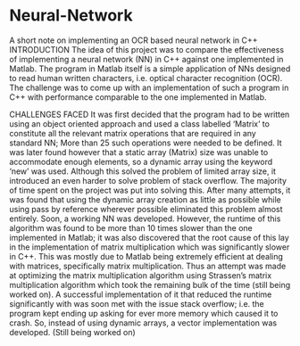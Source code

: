 # Neural-Network

A short note on implementing an OCR based neural network in C++
INTRODUCTION
The idea of this project was to compare the effectiveness of implementing a neural network (NN) in C++ against one implemented in Matlab.
The program in Matlab itself is a simple application of NNs designed to read human written characters, i.e. optical character recognition 
(OCR). 
The challenge was to come up with an implementation of such a program in C++ with performance comparable to the one implemented in Matlab.

CHALLENGES FACED
It was first decided that the program had to be written using an object oriented approach and used a class labelled ‘Matrix’ to constitute
all the relevant matrix operations that are required in any standard NN; More than 25 such operations were needed to be defined.
It was later found however that a static array (Matrix) size was unable to accommodate enough elements, so a dynamic array using the
keyword ‘new’ was used. Although this solved the problem of limited array size, it introduced an even harder to solve problem of stack 
overflow. The majority of time spent on the project was put into solving this. After many attempts, it was found that using the dynamic 
array creation as little as possible while using pass by reference wherever possible eliminated this problem almost entirely.
Soon, a working NN was developed. However, the runtime of this algorithm was found to be more than 10 times slower than the one 
implemented in Matlab; it was also discovered that the root cause of this lay in the implementation of matrix multiplication which was
significantly slower in C++. This was mostly due to Matlab being extremely efficient at dealing with matrices, specifically matrix
multiplication. Thus an attempt was made at optimizing the matrix multiplication algorithm using Strassen’s matrix multiplication 
algorithm which took the remaining bulk of the time (still being worked on). A successful implementation of it that reduced the runtime
significantly with was soon met with the issue stack overflow; i.e. the program kept ending up asking for ever more memory which caused
it to crash. So, instead of using dynamic arrays, a vector implementation was developed. (Still being worked on)
